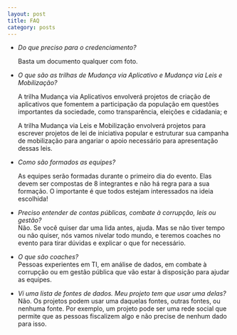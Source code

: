 ```yaml
---
layout: post
title: FAQ
category: posts
---
```


* *Do que preciso para o credenciamento?*

  Basta um documento qualquer com foto.

* *O que são as trilhas de Mudança via Aplicativo e Mudança via Leis e Mobilização?*

   A trilha Mudança via Aplicativos envolverá projetos de criação de aplicativos que fomentem a participação da população em questões importantes da sociedade, como transparência, eleições e cidadania; e

   A trilha Mudança via Leis e Mobilização envolverá projetos para escrever projetos de lei de iniciativa popular e estruturar sua campanha de mobilização para angariar o apoio necessário para apresentação dessas leis.

* *Como são formados as equipes?*

    As equipes serão formadas durante o primeiro dia do evento. Elas devem ser compostas de 8 integrantes e não há regra para a sua formação. O importante
é que todos estejam interessados na ideia escolhida!

* *Preciso entender de contas públicas, combate à corrupção, leis ou gestão?*  
   Não. Se você quiser dar uma lida antes, ajuda. Mas se não tiver tempo ou não quiser, nós vamos nivelar todo mundo, e teremos coaches no evento para tirar dúvidas e explicar o que for necessário.

* *O que são coaches?*  
    Pessoas experientes em TI, em análise de dados, em combate à corrupção ou em gestão pública que vão estar à disposição para ajudar as equipes.

* *Vi uma lista de fontes de dados. Meu projeto tem que usar uma delas?*  
    Não. Os projetos podem usar uma daquelas fontes, outras fontes, ou nenhuma fonte. Por exemplo, um projeto pode ser uma rede social que permite que as pessoas fiscalizem algo e não precise de nenhum dado para isso.
